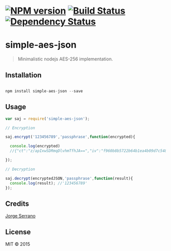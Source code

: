 #  [![NPM version][npm-image]][npm-url] [![Build Status][travis-image]][travis-url] [![Dependency Status][daviddm-url]][daviddm-image]
# simple-aes-json

> Minimalistic nodejs AES-256 implementation.

## Installation

```js

npm install simple-aes-json --save

```

## Usage

```js
var saj = require('simple-aes-json');

// Encryption

saj.encrypt('123456789','passphrase',function(encrypted){

  console.log(encrypted)
  //{"ct":"z/apIxwSDRmqDlvhmTfhJA==","iv":"f960b8b5722b64b1ea4b09d7c548ffb8","s":"d20cc8ac7b5f31cb"}

});

// Decryption

saj.decrypt(encryptedJSON,'passphrase',function(result){
  console.log(result); //'123456789'
});

```


## Credits
[Jorge Serrano](https://github.com/jscMR/)

## License

MIT © 2015


[npm-url]: https://npmjs.org/package/simple-aes-json
[npm-image]: https://badge.fury.io/js/simple-aes-json.svg
[travis-url]: https://travis-ci.org/jscMR/simple-aes-json
[travis-image]: https://travis-ci.org/jscMR/simple-aes-json.svg?branch=master
[daviddm-url]: https://david-dm.org/jscMR/simple-aes-json.svg?theme=shields.io
[daviddm-image]: https://david-dm.org/jscMR/simple-aes-json
